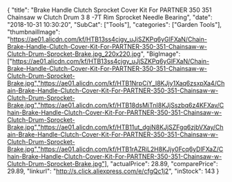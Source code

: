 {
	"title": "Brake Handle Clutch Sprocket Cover Kit For PARTNER 350 351 Chainsaw w  Clutch Drum   3 8 -7T Rim Sprocket   Needle Bearing",
	"date": "2018-10-31 10:30:20",
	"SubCat": ["Tools"],
	"categories": ["Garden Tools"],
	"thumbnailImage": "https://ae01.alicdn.com/kf/HTB13ss4cjgy_uJjSZKPq6yGlFXaN/Chain-Brake-Handle-Clutch-Cover-Kit-For-PARTNER-350-351-Chainsaw-w-Clutch-Drum-Sprocket-Brake.jpg_220x220.jpg",
	"BigImage": ["https://ae01.alicdn.com/kf/HTB13ss4cjgy_uJjSZKPq6yGlFXaN/Chain-Brake-Handle-Clutch-Cover-Kit-For-PARTNER-350-351-Chainsaw-w-Clutch-Drum-Sprocket-Brake.jpg","https://ae01.alicdn.com/kf/HTB1NrpCiY_I8KJjy1Xaq6zsxpXa4/Chain-Brake-Handle-Clutch-Cover-Kit-For-PARTNER-350-351-Chainsaw-w-Clutch-Drum-Sprocket-Brake.jpg","https://ae01.alicdn.com/kf/HTB18dsMiTnI8KJjSszbq6z4KFXav/Chain-Brake-Handle-Clutch-Cover-Kit-For-PARTNER-350-351-Chainsaw-w-Clutch-Drum-Sprocket-Brake.jpg","https://ae01.alicdn.com/kf/HTB11ut_dgjN8KJjSZFgq6zjbVXay/Chain-Brake-Handle-Clutch-Cover-Kit-For-PARTNER-350-351-Chainsaw-w-Clutch-Drum-Sprocket-Brake.jpg","https://ae01.alicdn.com/kf/HTB1rAZRiL2H8KJjy0Fcq6yDlFXaZ/Chain-Brake-Handle-Clutch-Cover-Kit-For-PARTNER-350-351-Chainsaw-w-Clutch-Drum-Sprocket-Brake.jpg"],
	"actualPrice": 28.89,
	"comparePrice": 29.89,
	"linkurl": "http://s.click.aliexpress.com/e/cfgQc1j2",
	"inStock": 143
}
